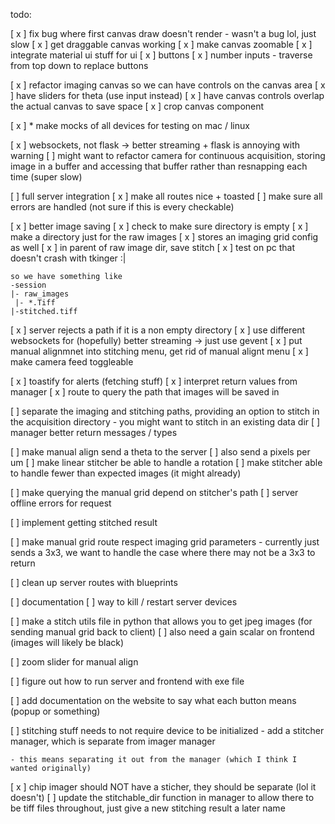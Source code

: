 todo:

[ x ] fix bug where first canvas draw doesn't render
    - wasn't a bug lol, just slow
[ x ] get draggable canvas working
[ x ] make canvas zoomable
[ x ] integrate material ui stuff for ui
    [ x ] buttons
    [ x ] number inputs
    - traverse from top down to replace buttons

[ x ] refactor imaging canvas so we can have controls on the canvas area
[ x ] have sliders for theta (use input instead)
[ x ] have canvas controls overlap the actual canvas to save space
[ x ] crop canvas component


[ x ] * make mocks of all devices for testing on mac / linux

[ x ] websockets, not flask -> better streaming + flask is annoying with warning
    [ ] might want to refactor camera for continuous acquisition, storing image in a buffer and 
        accessing that buffer rather than resnapping each time (super slow)

[ ] full server integration
    [ x ] make all routes nice + toasted
    [ ] make sure all errors are handled (not sure if this is every checkable)

[ x ] better image saving
    [ x ] check to make sure directory is empty
    [ x ] make a directory just for the raw images
        [ x ] stores an imaging grid config as well
    [ x ] in parent of raw image dir, save stitch
    [ x ] test on pc that doesn't crash with tkinger :|

    so we have something like 
    -session
    |- raw_images
     |- *.Tiff
    |-stitched.tiff

[ x ] server rejects a path if it is a non empty directory
[ x ] use different websockets for (hopefully) better streaming -> just use gevent
[ x ] put manual alignmnet into stitching menu, get rid of manual alignt menu
[ x ] make camera feed toggleable

[ x ] toastify for alerts (fetching stuff)
[ x ] interpret return values from manager
[ x ] route to query the path that images will be saved in

[ ] separate the imaging and stitching paths, providing an option to stitch in the acquisition directory
    - you might want to stitch in an existing data dir
[ ] manager better return messages / types



[ ] make manual align send a theta to the server
[ ] also send a pixels per um
[ ] make linear stitcher be able to handle a rotation
[ ] make stitcher able to handle fewer than expected images (it might already)

[ ] make querying the manual grid depend on stitcher's path
[ ] server offline errors for request

[ ] implement getting stitched result

[ ] make manual grid route respect imaging grid parameters
    - currently just sends a 3x3, we want to handle the case where there may not be a 3x3 to return

[ ] clean up server routes with blueprints

[ ] documentation
[ ] way to kill / restart server devices

[ ] make a stitch utils file in python that allows you to get jpeg images (for sending manual grid back to client)
    [ ] also need a gain scalar on frontend (images will likely be black)


[ ] zoom slider for manual align

[ ] figure out how to run server and frontend with exe file


[ ] add documentation on the website to say what each button means (popup or something)


[ ] stitching stuff needs to not require device to be initialized
    - add a stitcher manager, which is separate from imager manager

    - this means separating it out from the manager (which I think I wanted originally)
[ x ] chip imager should NOT have a sticher, they should be separate (lol it doesn't)
[ ] update the stitchable_dir function in manager to allow there to be tiff files throughout, just give a new stitching result a later name
